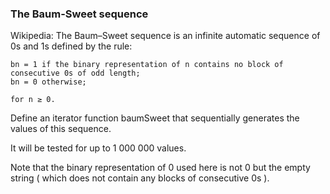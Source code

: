 ### The Baum-Sweet sequence

Wikipedia: The Baum–Sweet sequence is an infinite automatic sequence of 0s and 1s defined by the rule:
````
bn = 1 if the binary representation of n contains no block of consecutive 0s of odd length;
bn = 0 otherwise;

for n ≥ 0.
````
Define an iterator function baumSweet that sequentially generates the values of this sequence.

It will be tested for up to 1 000 000 values.

Note that the binary representation of 0 used here is not 0 but the empty string ( which does not contain any blocks of consecutive 0s ).